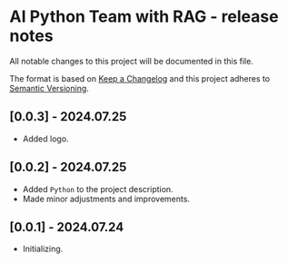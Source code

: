 # AI Python Team with RAG - release notes

All notable changes to this project will be documented in this file.

The format is based on [Keep a Changelog](http://keepachangelog.com/) and this project adheres to [Semantic Versioning](http://semver.org/).

## [0.0.3] - 2024.07.25

- Added logo.

## [0.0.2] - 2024.07.25

- Added `Python` to the project description.
- Made minor adjustments and improvements.

## [0.0.1] - 2024.07.24

- Initializing.
